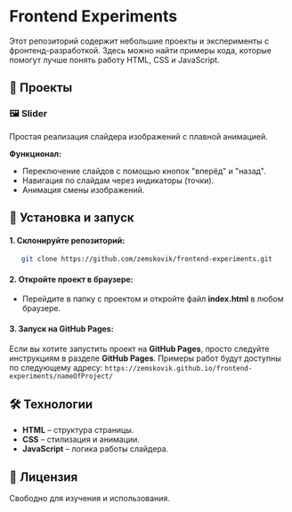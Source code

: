 # Frontend Experiments

Этот репозиторий содержит небольшие проекты и эксперименты с фронтенд-разработкой. Здесь можно найти примеры кода, которые помогут лучше понять работу HTML, CSS и JavaScript.

## 📂 Проекты

### 🖼 Slider  
Простая реализация слайдера изображений с плавной анимацией.

**Функционал:**  
- Переключение слайдов с помощью кнопок "вперёд" и "назад".  
- Навигация по слайдам через индикаторы (точки).  
- Анимация смены изображений.  

## 🚀 Установка и запуск  

#### 1. Склонируйте репозиторий:  
```bash
   git clone https://github.com/zemskovik/frontend-experiments.git
```

#### 2. Откройте проект в браузере:
- Перейдите в папку с проектом и откройте файл **index.html** в любом браузере.

#### 3. Запуск на GitHub Pages:
Если вы хотите запустить проект на **GitHub Pages**, просто следуйте инструкциям в разделе **GitHub Pages**. Примеры работ будут доступны по следующему адресу:
`https://zemskovik.github.io/frontend-experiments/nameOfProject/`

## 🛠 Технологии
- **HTML** – структура страницы.
- **CSS** – стилизация и анимации.
- **JavaScript** – логика работы слайдера.

## 📜 Лицензия
Свободно для изучения и использования.
